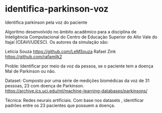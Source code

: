 # identifica-parkinson-voz
Identifica parkinson pela voz do paciente

Algoritmo desenvolvido no âmbito acadêmico para a disciplina de Inteligência Computacional do Centro de Educação Superior do Alto Vale do Itajaí (CEAVI/UDESC). Os autores da simulação são:

Letícia Souza https://github.com/LeMSouza
Rafael Zink https://github.com/rafamilk2

Proble:
Identificar  por meio da voz da pessoa, se o paciente tem  a doença Mal de Parkinson ou não.

Dataset:
Composto por uma série de medições biomédicas da voz de 31 pessoas, 23 com doença de Parkinson.
https://archive.ics.uci.edu/ml/machine-learning-databases/parkinsons/

Técnica:
Redes neurais artificiais. 
Com base nos  datasets , identificar padrões entre os 23 pacientes que possuem a doença.
